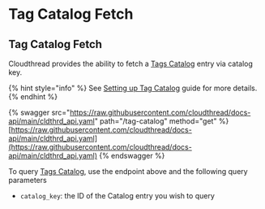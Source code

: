 # Tag Catalog Fetch

## Tag Catalog Fetch

Cloudthread provides the ability to fetch a [Tags Catalog](http://127.0.0.1:5000/s/XCkDKj2xeiQhlyRGF6Wr/fundamentals/tag-assistant/tag-catalogs "mention") entry via catalog key.

{% hint style="info" %}
See [Setting up Tag Catalog](http://127.0.0.1:5000/s/XCkDKj2xeiQhlyRGF6Wr/guides/tagging-cloud-resources/setting-up-tag-catalog "mention") guide for more details.
{% endhint %}

{% swagger src="https://raw.githubusercontent.com/cloudthread/docs-api/main/cldthrd_api.yaml" path="/tag-catalog" method="get" %}
[https://raw.githubusercontent.com/cloudthread/docs-api/main/cldthrd_api.yaml](https://raw.githubusercontent.com/cloudthread/docs-api/main/cldthrd_api.yaml)
{% endswagger %}

To query [Tags Catalog](http://127.0.0.1:5000/s/XCkDKj2xeiQhlyRGF6Wr/fundamentals/tag-assistant/tag-catalogs "mention"), use the endpoint above and the following query parameters

* `catalog_key`: the ID of the Catalog entry you wish to query
